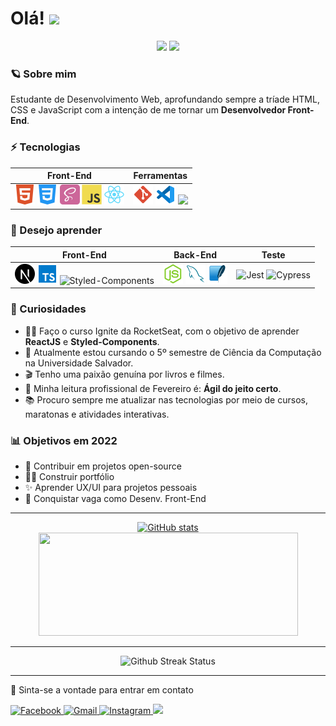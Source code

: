 <h1 align=left> Olá!
    <img src="https://raw.githubusercontent.com/kaueMarques/kaueMarques/master/hi.gif" width="30px">
</h1>

<div align=center>
    <img src="https://komarev.com/ghpvc/?username=pedro-vinhas&color=000000&style=flat-square&logo=github&labelColor=000000">
     <img src="https://img.shields.io/github/followers/pedrovinhas?color=FEAF00&labelColor=000&style=flat-square&logo=github&label=Follow">
 </div>
 
 ### 🪐 Sobre mim

   Estudante de Desenvolvimento Web, aprofundando sempre a tríade HTML, CSS e JavaScript com a intenção de me tornar um **Desenvolvedor Front-End**. 
  
  ### ⚡ Tecnologias
<table>
    <thead>
        <th>Front-End</th>
        <th> Ferramentas </th>
    </thead>
    <tbody>
        <td>
            <img src="/icons/html5.svg"
            width="32"
            />
            <img src="/icons/css3.svg"
            width="32"
            />
               <img src="/icons/SaSS.svg" 
            width="32"
            />
            <img src="/icons/javascript.svg" 
            width="32"
            />
             <img src="/icons/react.svg" alt="React"
            width="32"
            />
        </td>
        <td valign="top">
            <img src="/icons/git.svg" 
            width="32"
            />
            <img src="/icons/vscode.svg" 
            width="32"
            />
            <img src="https://i.pinimg.com/originals/17/06/c9/1706c9f16bd08eb5e03f1df3e0a94a1c.png"
            width="32"
            />
    </tbody>
</table>
    
  ### 🚀 Desejo aprender 

<table>
    <thead>
        <th>Front-End</th>
        <th>Back-End</th>
        <th> Teste </th>
    </thead>
    <tbody>
        <td valign="top">
            <img src="/icons/nextjs.svg" alt="Nextjs"
            width="32"
            />
            <img src="/icons/typescript.svg" alt="TypeScript"
            width="32"
            />
            <img src="https://cdn.worldvectorlogo.com/logos/styled-components-1.svg" alt="Styled-Components" width="32"/>
        </td>
        <td valign="top">
            <img src="/icons/node.png" 
            width="32"
            />
            <img src="/icons/my-sql.svg"
            width="32"
            />
            <img src="/icons/sqlite.svg" 
            width="32"
            />
        </td>
        <td>
            <img src="https://seeklogo.com/images/J/jest-logo-F9901EBBF7-seeklogo.com.png" alt="Jest" width="32" />
            <img src="https://images.ctfassets.net/q5gr0s7pk997/Th8458WoDPgh1xOcYjv4Q/b2328d538c7d499853bfff3ac11540c5/Cypress.png" alt="Cypress" width="32" />
        </td>
    </tbody>
</table>

  
 ###  👀 Curiosidades
  - 👩‍🚀 Faço o curso Ignite da RocketSeat, com o objetivo de aprender **ReactJS** e **Styled-Components**.
  - 🧐 Atualmente estou cursando o 5º semestre de Ciência da Computação na Universidade Salvador.  
  - 🎬 Tenho uma paixão genuína por livros e filmes. 
  - 📒 Minha leitura profissional de Fevereiro é: **Ágil do jeito certo**.
  - 📚 Procuro sempre me atualizar nas tecnologias por meio de cursos, maratonas e atividades interativas.

### 📊 Objetivos em 2022
- 🤝 Contribuir em projetos open-source
- 👨‍💻 Construir portfólio
- ✨ Aprender UX/UI para projetos pessoais
- 🎉 Conquistar vaga como Desenv. Front-End
  
---

<div align=center>
    <a href="https://github.com/pedrovinhas" margin-right:'25'>
     <img height='165em' src="https://github-readme-stats.vercel.app/api?username=pedrovinhas&show_icons=true&count_private=true&theme=vision-friendly-dark" alt="GitHub stats"/>
     </a>
    <a href="https://github.com/pedrovinhas">
    <img  height='165em'  src="https://github-readme-stats.vercel.app/api/top-langs/?username=pedrovinhas&hide=TeX&layout=compact&theme=vision-friendly-dark" width=415px>
    </a>
</div>

---

<div align=center>
<img src="http://github-readme-streak-stats.herokuapp.com?user=pedrovinhas&theme=vision-friendly-dark" alt="Github Streak Status"/>
</div>

---

💬 Sinta-se a vontade para entrar em contato

<div width="100" align=left>
    <a href="https://www.linkedin.com/in/pedro-henrique-vinhas-a049861b8/">
    <img  alt="Facebook" src="https://shields.io/badge/LINKEDIN-0A66C2?logo=linkedin&style=for-the-badge"/>
</a>
<a href="mailto:peuvinhas2@gmail.com">
    <img widh=100px  alt="Gmail"src="https://shields.io/badge/GMAIL-F5F5F5?logo=gmail&style=for-the-badge"/>
</a>
<a href="https://www.instagram.com/peuvinhas"> <img  alt="Instagram" src="https://shields.io/badge/INSTAGRAM-000000?logo=instagram&style=for-the-badge"/</a>
<a href="" target="_blank"><img src="https://img.shields.io/badge/pedrov2418-7289DA?style=for-the-badge&logo=discord&logoColor=white" target="_blank"></a>
    
</div>
